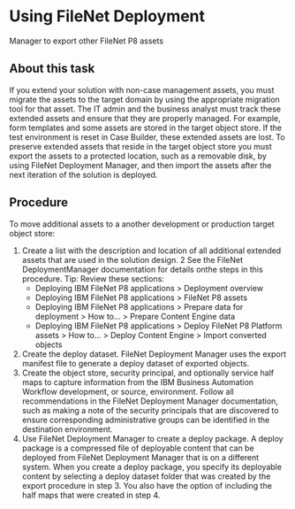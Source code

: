 # Using FileNet Deployment
Manager to
export other FileNet P8 assets

## About this task

If you extend your solution with non-case management assets, you must
migrate the assets to the target domain by using the appropriate migration tool for that asset. The
IT admin and the business analyst must track these extended assets and ensure that they are properly
managed. For example, form templates and some assets are stored in the target object store. If the
test environment is reset in Case Builder, these extended assets are
lost. To preserve extended assets that reside in the target object store you must export the assets
to a protected location, such as a removable disk, by using FileNet Deployment
Manager, and then import the assets after the next iteration of the
solution is deployed.

## Procedure

To move additional assets to a another development or
production target object store:

1. Create a list with the description and location of all
additional extended assets that are used in the solution design.
2 See the FileNet DeploymentManager documentation for details onthe steps in this procedure. Tip: Review these sections:
    - Deploying IBM FileNet P8 applications > Deployment overview
    - Deploying IBM FileNet P8 applications > FileNet P8 assets
    - Deploying IBM FileNet P8 applications > Prepare data for deployment > How to... > Prepare Content Engine data
    - Deploying IBM FileNet P8 applications > Deploy FileNet P8 Platform assets > How
to... > Deploy Content Engine > Import converted
objects
3. Create the deploy dataset.
FileNet Deployment
Manager uses the export manifest
file to generate a deploy dataset of exported objects.
4. Create the object store, security
principal, and optionally service half maps to capture information
from the IBM Business Automation
Workflow development,
or source, environment.
Follow all recommendations
in the FileNet Deployment
Manager documentation,
such as making a note of the security principals that are discovered
to ensure corresponding administrative groups can be identified in
the destination environment.
5. Use FileNet Deployment
Manager to
create a deploy package.
A deploy package is a compressed
file of deployable content that can be deployed from FileNet Deployment
Manager that is on a different
system. When you create a deploy package, you specify its deployable
content by selecting a deploy dataset folder that was created by the
export procedure in step 3.
You also have the option of including the half maps that were created
in step 4.